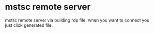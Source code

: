 # mstsc remote server
mstsc remote server via building rdp file, when you want to connect you just click generated file. 
